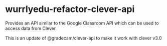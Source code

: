 # wurrlyedu-refactor-clever-api

Provides an API similar to the Google Classroom API which can be used to access data from Clever.

This is an update of @gradecam/clever-api to make it work with clever v3.0

